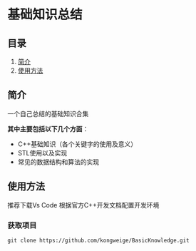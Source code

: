 # 基础知识总结

## 目录

1. [简介](#简介)
2. [使用方法](#使用方法)

## 简介

一个自己总结的基础知识合集

**其中主要包括以下几个方面**：

- C++基础知识（各个关键字的使用及意义）
- STL使用以及实现
- 常见的数据结构和算法的实现

## 使用方法

推荐下载Vs Code 根据官方C++开发文档配置开发环境

### 获取项目

```
git clone https://github.com/kongweige/BasicKnowledge.git
```
